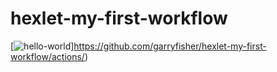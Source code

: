 # hexlet-my-first-workflow
[![hello-world](https://github.com/garryfisher/hexlet-my-first-workflow/workflows/hello-world.yml/badge.svg)]https://github.com/garryfisher/hexlet-my-first-workflow/actions/)
